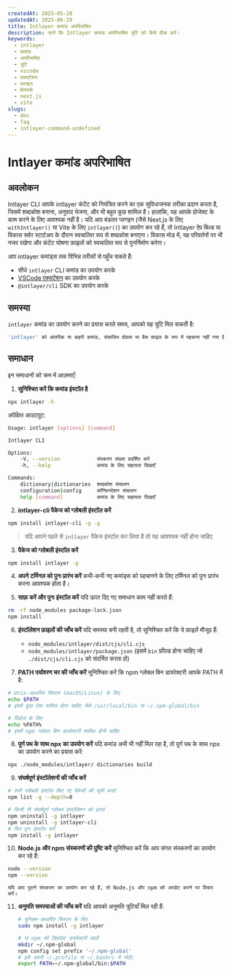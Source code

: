 ```yaml
---
createdAt: 2025-05-20
updatedAt: 2025-06-29
title: Intlayer कमांड अपरिभाषित
description: जानें कि Intlayer कमांड अपरिभाषित त्रुटि को कैसे ठीक करें।
keywords:
  - intlayer
  - कमांड
  - अपरिभाषित
  - त्रुटि
  - vscode
  - एक्सटेंशन
  - प्लगइन
  - फ्रेमवर्क
  - next.js
  - vite
slugs:
  - doc
  - faq
  - intlayer-command-undefined
---
```


# Intlayer कमांड अपरिभाषित

## अवलोकन

Intlayer CLI आपके intlayer कंटेंट को नियंत्रित करने का एक सुविधाजनक तरीका प्रदान करता है, जिसमें शब्दकोश बनाना, अनुवाद भेजना, और भी बहुत कुछ शामिल है। हालांकि, यह आपके प्रोजेक्ट के काम करने के लिए आवश्यक नहीं है। यदि आप बंडलर प्लगइन (जैसे Next.js के लिए `withIntlayer()` या Vite के लिए `intlayer()`) का उपयोग कर रहे हैं, तो Intlayer ऐप बिल्ड या विकास सर्वर स्टार्टअप के दौरान स्वचालित रूप से शब्दकोश बनाएगा। विकास मोड में, यह परिवर्तनों पर भी नजर रखेगा और कंटेंट घोषणा फ़ाइलों को स्वचालित रूप से पुनर्निर्माण करेगा।

आप intlayer कमांड्स तक विभिन्न तरीकों से पहुँच सकते हैं:

- सीधे `intlayer` CLI कमांड का उपयोग करके
- [VSCode एक्सटेंशन](https://github.com/aymericzip/intlayer/blob/main/docs/docs/hi/vs_code_extension.md) का उपयोग करके
- `@intlayer/cli` SDK का उपयोग करके

## समस्या

`intlayer` कमांड का उपयोग करने का प्रयास करते समय, आपको यह त्रुटि मिल सकती है:

```bash
'intlayer' को आंतरिक या बाहरी कमांड, संचालित प्रोग्राम या बैच फ़ाइल के रूप में पहचाना नहीं गया है।
```

## समाधान

इन समाधानों को क्रम में आज़माएँ:

1. **सुनिश्चित करें कि कमांड इंस्टॉल है**

```bash
npx intlayer -h
```

अपेक्षित आउटपुट:

```bash
Usage: intlayer [options] [command]

Intlayer CLI

Options:
    -V, --version            संस्करण संख्या प्रदर्शित करें
    -h, --help               कमांड के लिए सहायता दिखाएँ

Commands:
    dictionary|dictionaries  शब्दकोश संचालन
    configuration|config     कॉन्फ़िगरेशन संचालन
    help [command]           कमांड के लिए सहायता दिखाएँ
```

2. **intlayer-cli पैकेज को ग्लोबली इंस्टॉल करें**

```bash
npm install intlayer-cli -g -g
```

> यदि आपने पहले से `intlayer` पैकेज इंस्टॉल कर लिया है तो यह आवश्यक नहीं होना चाहिए

3. **पैकेज को ग्लोबली इंस्टॉल करें**

```bash
npm install intlayer -g
```

4. **अपने टर्मिनल को पुनः प्रारंभ करें**
   कभी-कभी नए कमांड्स को पहचानने के लिए टर्मिनल को पुनः प्रारंभ करना आवश्यक होता है।

5. **साफ़ करें और पुनः इंस्टॉल करें**
   यदि ऊपर दिए गए समाधान काम नहीं करते हैं:

```bash
rm -rf node_modules package-lock.json
npm install
```

6. **इंस्टॉलेशन फ़ाइलों की जाँच करें**
   यदि समस्या बनी रहती है, तो सुनिश्चित करें कि ये फ़ाइलें मौजूद हैं:
   - `node_modules/intlayer/dist/cjs/cli.cjs`
   - `node_modules/intlayer/package.json` (इसमें `bin` फ़ील्ड होना चाहिए जो `./dist/cjs/cli.cjs` को संदर्भित करता हो)

7. **PATH पर्यावरण चर की जाँच करें**
   सुनिश्चित करें कि npm ग्लोबल बिन डायरेक्टरी आपके PATH में है:

```bash
# Unix-आधारित सिस्टम (macOS/Linux) के लिए
echo $PATH
# इसमें कुछ ऐसा शामिल होना चाहिए जैसे /usr/local/bin या ~/.npm-global/bin

# विंडोज़ के लिए
echo %PATH%
# इसमें npm ग्लोबल बिन डायरेक्टरी शामिल होनी चाहिए
```

8. **पूर्ण पथ के साथ npx का उपयोग करें**
   यदि कमांड अभी भी नहीं मिल रहा है, तो पूर्ण पथ के साथ npx का उपयोग करने का प्रयास करें:

```bash
npx ./node_modules/intlayer/ dictionaries build
```

9. **संघर्षपूर्ण इंस्टॉलेशनों की जाँच करें**

```bash
# सभी ग्लोबली इंस्टॉल किए गए पैकेजों की सूची बनाएं
npm list -g --depth=0

# किसी भी संघर्षपूर्ण ग्लोबल इंस्टॉलेशन को हटाएं
npm uninstall -g intlayer
npm uninstall -g intlayer-cli
# फिर पुनः इंस्टॉल करें
npm install -g intlayer
```

10. **Node.js और npm संस्करणों की पुष्टि करें**
    सुनिश्चित करें कि आप संगत संस्करणों का उपयोग कर रहे हैं:

```bash
node --version
npm --version
```

    यदि आप पुराने संस्करण का उपयोग कर रहे हैं, तो Node.js और npm को अपडेट करने पर विचार करें।

11. **अनुमति समस्याओं की जाँच करें**
    यदि आपको अनुमति त्रुटियाँ मिल रही हैं:

    ```bash
    # यूनिक्स-आधारित सिस्टम के लिए
    sudo npm install -g intlayer

    # या npm की डिफ़ॉल्ट डायरेक्टरी बदलें
    mkdir ~/.npm-global
    npm config set prefix '~/.npm-global'
    # इसे अपनी ~/.profile या ~/.bashrc में जोड़ें:
    export PATH=~/.npm-global/bin:$PATH
    ```

